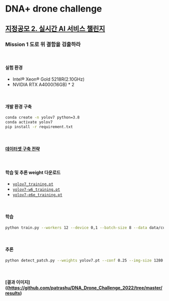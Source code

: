 # DNA+ drone challenge 
## [지정공모 2. 실시간 AI 서비스 챌린지](http://challenge-dnadrone.com/?page_id=600)
### Mission 1 도로 위 결함을 검출하라


<br>

#### 실험 환경
- Intel® Xeon® Gold 5218R(2.10GHz)
- NVIDIA RTX A4000(16GB) * 2

<br>

#### 개발 환경 구축
```bash
conda create -n yolov7 python=3.8
conda activate yolov7
pip install -r requirement.txt
```

<br>

#### [데이터셋 구축 전략](https://github.com/patrashu/DNA_Drone_Challenge_2022/tree/master/custom)

<br>

#### 학습 및 추론 weight 다운로드
- [`yolov7_training.pt`](https://github.com/WongKinYiu/yolov7/releases/download/v0.1/yolov7_training.pt)
- [`yolov7-w6_training.pt`](https://github.com/WongKinYiu/yolov7/releases/download/v0.1/yolov7-w6_training.pt) 
- [`yolov7-e6e_training.pt`](https://github.com/WongKinYiu/yolov7/releases/download/v0.1/yolov7-e6e_training.pt)

<br>

#### 학습
```bash
python train.py --workers 12 --device 0,1 --batch-size 8 --data data/custom_type2_drone.yaml --img 1280 1280 --cfg cfg/training/yolov7-type2-drone.yaml --weights 'yolov7_training.pt' --name yolov7-custom --hyp data/hyp.scratch.custom.yaml
```

<br>

#### 추론
```bash
python detect_patch.py --weights yolov7.pt --conf 0.25 --img-size 1280 --source datasets --project results
```

<br>

#### [결과 이미지]((https://github.com/patrashu/DNA_Drone_Challenge_2022/tree/master/results)